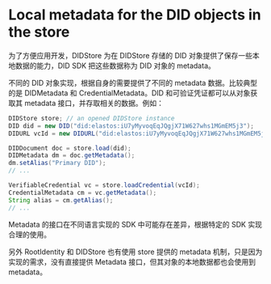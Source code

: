 # Local metadata for the DID objects in the store

为了方便应用开发，DIDStore 为在 DIDStore 存储的 DID 对象提供了保存一些本地数据的能力，DID SDK 把这些数据称为 DID 对象的 metadata。

不同的 DID 对象实现，根据自身的需要提供了不同的 metadata 数据。比较典型的是 DIDMetadata 和 CredentialMetadata。DID 和可验证凭证都可以从对象获取其 metadata 接口，并存取相关的数据。例如：

```java
DIDStore store; // an opened DIDStore instance
DID did = new DID("did:elastos:iU7yMyvoqEqJQgjX71W627whs1MGmEM5j3");
DIDURL vcId = new DIDURL("did:elastos:iU7yMyvoqEqJQgjX71W627whs1MGmEM5j3#profile");

DIDDocument doc = store.load(did);
DIDMetadata dm = doc.getMetadata();
dm.setAlias("Primary DID");
// ...

VerifiableCredential vc = store.loadCredential(vcId);
CredentialMetadata cm = vc.getMetadata();
String alias = cm.getAlias();
// ...
```

Metadata 的接口在不同语言实现的 SDK 中可能存在差异，根据特定的 SDK 实现合理的使用。

另外 RootIdentity 和 DIDStore 也有使用 store 提供的 metadata 机制，只是因为实现的需求，没有直接提供 Metadata 接口，但其对象的本地数据都也会使用到 metadata。